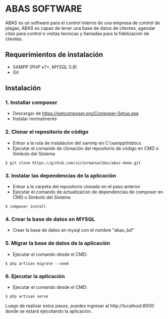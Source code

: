 # ABAS SOFTWARE 

ABAS es un software para el control interno de una empresa de control de plagas, ABAS es capaz de 
tener una base de datos de clientes, agendar citas para control o visitas tecnicas y llamadas para 
la fidelización de clientes.

## Requerimientos de instalación
- XAMPP (PHP v7+, MYSQL 5.8)
- Git

## Instalación

### 1. Installar composer 
- Descargar de https://getcomposer.org/Composer-Setup.exe
- Instalar normalmente

### 2. Clonar el repositorio de código
- Entrar a la ruta de instalacion del xammp en C:\xampp\htdocs
- Ejecutar el comando de clonación del repositorio de código en CMD o Simbolo del Sistema

```
$ git clone https://github.com/victormanueldev/abas-demo.git
```

### 3. Instalar las dependencias de la aplicación
- Entrar a la carpeta del repositorio clonado en el paso anterior
- Ejecutar el comando de actualizacion de dependencias de composer en CMD o Simbolo del Sistema

```
$ composer install
```

### 4. Crear la base de datos en MYSQL
- Crear la base de datos en mysql con el nombre "abas_bd"

### 5. Migrar la base de datos de la aplicación
- Ejecutar el comando desde el CMD:

```
$ php artisan migrate --seed
```
### 6. Ejecutar la aplicación
- Ejecutar el comando desde el CMD:

```
$ php artisan serve
```

Luego de realizar estos pasos, puedes ingresar al http://localhost:8000 donde se estará ejecutando la aplicación.